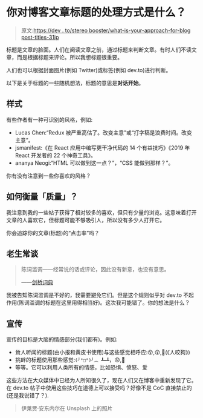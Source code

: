 # 你对博客文章标题的处理方式是什么？

> 原文:[https://dev . to/stereo booster/what-is-your-approach-for-blog post-titles-31ip](https://dev.to/stereobooster/what-is-your-approach-for-blogpost-titles-31ip)

标题是文章的脸面。人们在阅读文章之前，通过标题来判断文章。有时人们不读文章，而是根据标题来评论。所以我想标题很重要。

人们也可以根据封面图片(例如 Twitter)或标签(例如 dev.to)进行判断。

以下是关于标题的一些随机想法，标题的意思是**对话开始**。

## [](#styles)样式

有些作者有一种可识别的风格，例如:

*   Lucas Chen:“Redux 被严重高估了。改变主意”或“打字稿是浪费时间。改变主意”。
*   jsmanifest:《在 React 应用中编写更干净代码的 14 个有益技巧》《2019 年 React 开发者的 22 个神奇工具》。
*   ananya Neogi:“HTML 可以做到这一点？”，“CSS 能做到那样？”。

你有没有注意到一些你喜欢的风格？

## [](#how-to-measure-quality)如何衡量「质量」？

我注意到我的一些帖子获得了相对较多的喜欢，但只有少量的浏览。这意味着打开文章的人喜欢它，但标题可能不够吸引人，所以没有多少人打开它。

你会追踪你的文章(标题)的“点击率”吗？

## [](#cliche)老生常谈

> 陈词滥调——经常说的话或评论，因此没有新意，也没有意思。
> 
> ——[剑桥词典](https://dictionary.cambridge.org/dictionary/english/cliche)

我被告知陈词滥调是不好的，我需要避免它们。但是这个规则似乎对 dev.to 不起作用(陈词滥调的标题在这里用得相当好)。这次我可能错了。你的想法是什么？

## [](#propaganda)宣传

宣传的目标是大脑的情感部分(我们都有)。例如:

*   耸人听闻的标题(由小报和黄皮书使用)与这些感觉相呼应:😮,😲,🤯(《人咬狗》)
*   挑衅的标题使用那些感觉:`(╯°□°)╯︵ ┻━┻`，😡,🤬
*   等等。它可以利用人类所有的情感，比如恐惧、愤怒、爱

这些方法在大众媒体中已经为人所知很久了，现在人们又在博客中重新发现了它。在 dev.to 帖子中使用这些技巧在道德上可以接受吗？好像不是 CoC 直接禁止的(还是我说错了？).

> 伊莱贾·安东内尔在 Unsplash 上的照片